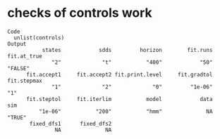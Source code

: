 # checks of controls work

    Code
      unlist(controls)
    Output
               states            sdds         horizon        fit.runs     fit.at_true 
                  "2"             "t"           "400"            "50"         "FALSE" 
          fit.accept1     fit.accept2 fit.print.level     fit.gradtol     fit.stepmax 
                  "1"             "2"             "0"         "1e-06"             "1" 
          fit.steptol     fit.iterlim           model            data             sim 
              "1e-06"           "200"           "hmm"              NA          "TRUE" 
           fixed_dfs1      fixed_dfs2 
                   NA              NA 

